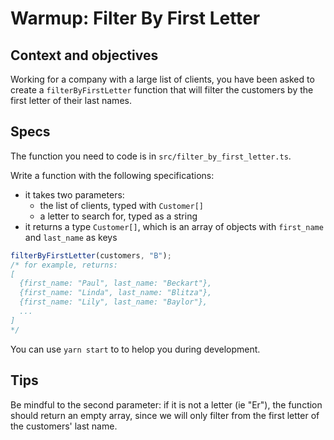 # Warmup: Filter By First Letter

## Context and objectives

Working for a company with a large list of clients, you have been asked to create a `filterByFirstLetter` function that will filter the customers by the first letter of their last names.

## Specs

The function you need to code is in `src/filter_by_first_letter.ts`.

Write a function with the following specifications:

- it takes two parameters:
  - the list of clients, typed with `Customer[]`
  - a letter to search for, typed as a string
- it returns a type `Customer[]`, which is an array of objects with `first_name` and `last_name` as keys

```ts
filterByFirstLetter(customers, "B");
/* for example, returns:
[
  {first_name: "Paul", last_name: "Beckart"},
  {first_name: "Linda", last_name: "Blitza"},
  {first_name: "Lily", last_name: "Baylor"},
  ...
]
*/
```

You can use `yarn start` to to helop you during development.

## Tips

Be mindful to the second parameter: if it is not a letter (ie "Er"), the function should return an empty array, since we will only filter from the first letter of the customers' last name.
